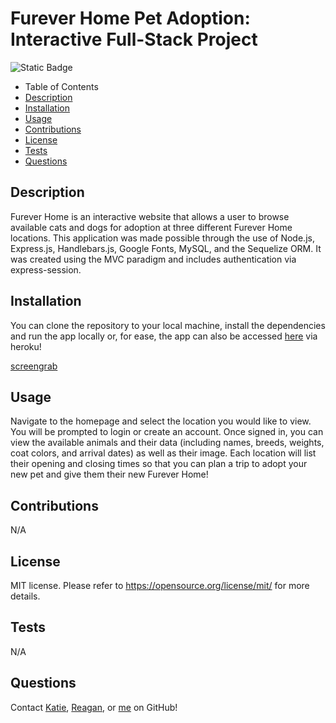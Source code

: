 # Furever Home Pet Adoption: Interactive Full-Stack Project
![Static Badge](https://img.shields.io/badge/license-MIT-pink)

- Table of Contents
- [Description](#Description)
- [Installation](#Installation)
- [Usage](#Usage)
- [Contributions](#Contributions)
- [License](#License)
- [Tests](#Tests)
- [Questions](#Questions)

## Description
Furever Home is an interactive website that allows a user to browse available cats and dogs for adoption at three different Furever Home locations. This application was made possible through the use of Node.js, Express.js, Handlebars.js, Google Fonts, MySQL, and the Sequelize ORM. It was created using the MVC paradigm and includes authentication via express-session. 

## Installation
You can clone the repository to your local machine, install the dependencies and run the app locally or, for ease, the app can also be accessed [here](https://fathomless-shore-00999-99874d90faa8.herokuapp.com/) via heroku!

[screengrab](/public/images/screengrab.png)

## Usage
Navigate to the homepage and select the location you would like to view. You will be prompted to login or create an account. Once signed in, you can view the available animals and their data (including names, breeds, weights, coat colors, and arrival dates) as well as their image. Each location will list their opening and closing times so that you can plan a trip to adopt your new pet and give them their new Furever Home!

## Contributions
N/A

## License
MIT license.
Please refer to https://opensource.org/license/mit/ for more details.

## Tests
N/A

## Questions
Contact [Katie](https://github.com/C-Bolick), [Reagan](https://github.com/Reyyahs), or [me](https://github.com/mahlheim) on GitHub! 

